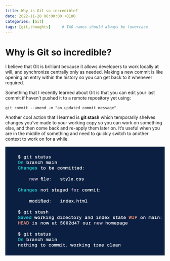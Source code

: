 ```yaml
---
title: Why is Git so incredible?
date: 2022-11-28 08:00:00 +0100
categories: [Git]
tags: [git,thoughts]     # TAG names should always be lowercase
---
```


# Why is Git so incredible?

I believe that Git is brilliant because it allows developers to work locally at will, and synchronize centrally only as needed. Making a new commit is like opening an entry within the history so you can get back to it whenever required. 

Something that I recently learned about Git is that you can edit your last commit if haven’t pushed it to a remote repository yet using:

```shell
git commit --amend -m "an updated commit message"
``` 

Another cool action that I learned is **git stash** which temporarily shelves changes you’ve made to your working copy so you can work on something else, and then come back and re-apply them later on. It’s useful when you are in the middle of something and need to quickly switch to another context to work on for a while.

![jscode](/assets/images/jscode.png)